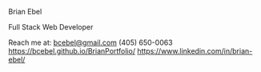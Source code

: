 Brian Ebel

Full Stack Web Developer

Reach me at:
bcebel@gmail.com
(405) 650-0063
https://bcebel.github.io/BrianPortfolio/
https://www.linkedin.com/in/brian-ebel/


<!---
bcebel/bcebel is a ✨ special ✨ repository because its `README.md` (this file) appears on your GitHub profile.
You can click the Preview link to take a look at your changes.
--->

